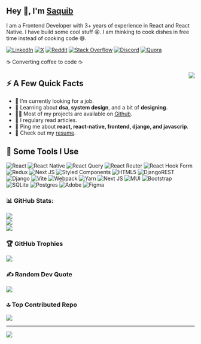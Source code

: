 <h2>Hey 👋, I'm <a href="/">Saquib</a></h2>
<p>I am a Frontend Developer with 3+ years of experience in React and React Native. I have build some cool stuff 😜. I am thinking to cook dishes in free time instead of cooking code 😅.</p>

[![LinkedIn](https://img.shields.io/badge/LinkedIn-%230077B5.svg?logo=linkedin&logoColor=white)](https://linkedin.com/in/mohd-saquib-zsr) [![X](https://img.shields.io/badge/X-black.svg?logo=X&logoColor=white)](https://x.com/ans2sqb)  [![Reddit](https://img.shields.io/badge/Reddit-%23FF4500.svg?logo=Reddit&logoColor=white)](https://reddit.com/user/saquibzsr) [![Stack Overflow](https://img.shields.io/badge/-Stackoverflow-FE7A16?logo=stack-overflow&logoColor=white)](https://stackoverflow.com/users/mohd-saquib) [![Discord](https://img.shields.io/badge/Discord-%237289DA.svg?logo=discord&logoColor=white)](https://discord.gg/saquibzsr) [![Quora](https://img.shields.io/badge/Quora-%23B92B27.svg?logo=Quora&logoColor=white)](https://quora.com/profile/Ansari-MUHAMMAD-Saquib)

<p>☕ Converting coffee to code ☕</p>
<img align="right" src="https://media2.giphy.com/media/wGEymBvo6FUlR9bbda/giphy.gif" />
<h2>⚡️ A Few Quick Facts</h2>
<ul>
<li>🔭 I’m currently looking for a job.</li>
<li>🧐 Learning about <strong>dsa</strong>, <strong>system design</strong>, and a bit of <strong>designing</strong>.</li>
<li>👨‍💻 Most of my projects are available on <a href="https://github.com/TechSaq">Github</a>.</li>
<li>📝 I regulary read articles.</li>
<li>💬 Ping me about <strong>react, react-native, frontend, django, and javascrip</strong>.</li>
<li>📙 Check out my <a href="https://drive.google.com/file/d/17NuHjXIrxOELAT-DraAY2fOwYJeow3-4/view?usp=sharing">resume</a>.</li>
</ul>

<h2>🚀 Some Tools I Use</h2>

![React](https://img.shields.io/badge/react-%2320232a.svg?style=flat&logo=react&logoColor=%2361DAFB) ![React Native](https://img.shields.io/badge/react_native-%2320232a.svg?style=flat&logo=react&logoColor=%2361DAFB) ![React Query](https://img.shields.io/badge/-React%20Query-FF4154?style=flat&logo=react%20query&logoColor=white) ![React Router](https://img.shields.io/badge/React_Router-CA4245?style=flat&logo=react-router&logoColor=white) ![React Hook Form](https://img.shields.io/badge/React%20Hook%20Form-%23EC5990.svg?style=flat&logo=reacthookform&logoColor=white) ![Redux](https://img.shields.io/badge/redux-%23593d88.svg?style=flat&logo=redux&logoColor=white) ![Next JS](https://img.shields.io/badge/Next-black?style=flat&logo=next.js&logoColor=white) ![Styled Components](https://img.shields.io/badge/styled--components-DB7093?style=flat&logo=styled-components&logoColor=white) ![HTML5](https://img.shields.io/badge/html5-%23E34F26.svg?style=flat&logo=html5&logoColor=white) ![DjangoREST](https://img.shields.io/badge/DJANGO-REST-ff1709?style=flat&logo=django&logoColor=white&color=ff1709&labelColor=gray) ![Django](https://img.shields.io/badge/django-%23092E20.svg?style=flat&logo=django&logoColor=white) ![Vite](https://img.shields.io/badge/vite-%23646CFF.svg?style=flat&logo=vite&logoColor=white) ![Webpack](https://img.shields.io/badge/webpack-%238DD6F9.svg?style=flat&logo=webpack&logoColor=black) ![Yarn](https://img.shields.io/badge/yarn-%232C8EBB.svg?style=flat&logo=yarn&logoColor=white) ![Next JS](https://img.shields.io/badge/Next-black?style=flat&logo=next.js&logoColor=white) ![MUI](https://img.shields.io/badge/MUI-%230081CB.svg?style=flat&logo=mui&logoColor=white) ![Bootstrap](https://img.shields.io/badge/bootstrap-%238511FA.svg?style=flat&logo=bootstrap&logoColor=white) ![SQLite](https://img.shields.io/badge/sqlite-%2307405e.svg?style=flat&logo=sqlite&logoColor=white) ![Postgres](https://img.shields.io/badge/postgres-%23316192.svg?style=flat&logo=postgresql&logoColor=white) ![Adobe](https://img.shields.io/badge/adobe-%23FF0000.svg?style=flat&logo=adobe&logoColor=white) ![Figma](https://img.shields.io/badge/figma-%23F24E1E.svg?style=flat&logo=figma&logoColor=white)

### 📊 GitHub Stats:
![](https://github-readme-stats.vercel.app/api?username=TechSaq&theme=tokyonight&hide_border=false&include_all_commits=false&count_private=false)<br/>
![](https://github-readme-streak-stats.herokuapp.com/?user=TechSaq&theme=tokyonight&hide_border=false)<br/>
![](https://github-readme-stats.vercel.app/api/top-langs/?username=TechSaq&theme=tokyonight&hide_border=false&include_all_commits=false&count_private=false&layout=compact)

### 🏆 GitHub Trophies
![](https://github-profile-trophy.vercel.app/?username=TechSaq&theme=nord&no-frame=true&no-bg=false&margin-w=4)

### ✍️ Random Dev Quote
![](https://quotes-github-readme.vercel.app/api?type=horizontal&theme=radical)

### 🔝 Top Contributed Repo
![](https://github-contributor-stats.vercel.app/api?username=TechSaq&limit=5&theme=nord&combine_all_yearly_contributions=true)

---
[![](https://visitcount.itsvg.in/api?id=TechSaq&icon=0&color=1)](https://visitcount.itsvg.in)
